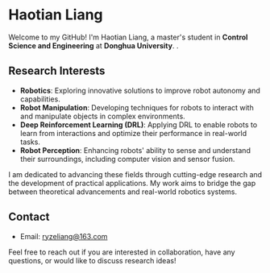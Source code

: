 # Haotian Liang

Welcome to my GitHub! I'm Haotian Liang, a master's student in **Control Science and Engineering** at **Donghua University**.
.

## Research Interests
- **Robotics**: Exploring innovative solutions to improve robot autonomy and capabilities.
- **Robot Manipulation**: Developing techniques for robots to interact with and manipulate objects in complex environments.
- **Deep Reinforcement Learning (DRL)**: Applying DRL to enable robots to learn from interactions and optimize their performance in real-world tasks.
- **Robot Perception**: Enhancing robots' ability to sense and understand their surroundings, including computer vision and sensor fusion.

I am dedicated to advancing these fields through cutting-edge research and the development of practical applications. My work aims to bridge the gap between theoretical advancements and real-world robotics systems.

## Contact
- Email: [ryzeliang@163.com](mailto:ryzeliang@163.com)

Feel free to reach out if you are interested in collaboration, have any questions, or would like to discuss research ideas!


